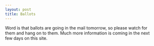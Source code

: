 ```yaml
---
layout: post
title: Ballots
---
```


Word is that ballots are going in the mail tomorrow, so please watch for them and hang on to them. Much more information is coming in the next few days on this site.